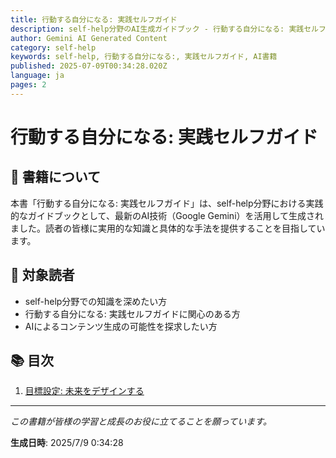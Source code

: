 ```yaml
---
title: 行動する自分になる: 実践セルフガイド
description: self-help分野のAI生成ガイドブック - 行動する自分になる: 実践セルフガイド
author: Gemini AI Generated Content
category: self-help
keywords: self-help, 行動する自分になる:, 実践セルフガイド, AI書籍
published: 2025-07-09T00:34:28.020Z
language: ja
pages: 2
---
```


# 行動する自分になる: 実践セルフガイド

## 📖 書籍について

本書「行動する自分になる: 実践セルフガイド」は、self-help分野における実践的なガイドブックとして、最新のAI技術（Google Gemini）を活用して生成されました。読者の皆様に実用的な知識と具体的な手法を提供することを目指しています。

## 🎯 対象読者

- self-help分野での知識を深めたい方
- 行動する自分になる: 実践セルフガイドに関心のある方
- AIによるコンテンツ生成の可能性を探求したい方

## 📚 目次

1. [目標設定: 未来をデザインする](./chapter-1.md)

---

*この書籍が皆様の学習と成長のお役に立てることを願っています。*

**生成日時**: 2025/7/9 0:34:28
